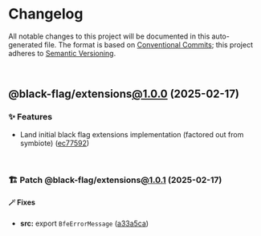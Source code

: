 # Changelog

All notable changes to this project will be documented in this auto-generated
file. The format is based on [Conventional Commits][1];
this project adheres to [Semantic Versioning][2].

<br />

## @black-flag/extensions[@1.0.0][3] (2025-02-17)

### ✨ Features

- Land initial black flag extensions implementation (factored out from symbiote) ([ec77592][4])

<br />

### 🏗️ Patch @black-flag/extensions[@1.0.1][5] (2025-02-17)

#### 🪄 Fixes

- **src:** export `BfeErrorMessage` ([a33a5ca][6])

[1]: https://conventionalcommits.org
[2]: https://semver.org
[3]: https://github.com/Xunnamius/black-flag-extensions/compare/ec77592c28385de4ea4755f4786fefd3ca60893f...@black-flag/extensions@1.0.0
[4]: https://github.com/Xunnamius/black-flag-extensions/commit/ec77592c28385de4ea4755f4786fefd3ca60893f
[5]: https://github.com/Xunnamius/black-flag-extensions/compare/@black-flag/extensions@1.0.0...@black-flag/extensions@1.0.1
[6]: https://github.com/Xunnamius/black-flag-extensions/commit/a33a5cac259d02354ae51b73a38791b29225ca19
